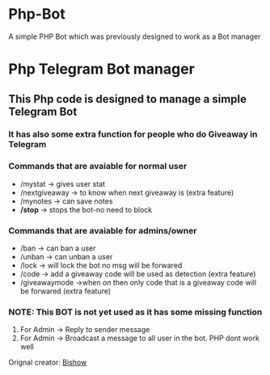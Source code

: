 # Php-Bot
A simple PHP Bot which was previously designed to work as a Bot manager

<h1>Php Telegram Bot manager</h1>

<h2>This Php code is designed to manage a simple Telegram Bot</h2>
<h3>It has also some extra function for people who do <b>Giveaway</b> in Telegram</h3>
<h3>Commands that are avaiable for normal user</h3>
  <ul>
    <li>/mystat -> gives user stat</li>
    <li>/nextgiveaway -> to know when next giveaway is (extra feature)</li>
    <li>/mynotes -> can save notes</li>
    <li><b>/stop</b> -> stops the bot-no need to block</li>
  </ul>
<h3>Commands that are avaiable for admins/owner</h3>
  <ul>
    <li>/ban -> can ban a user</li>
    <li>/unban -> can unban a user</li>
    <li>/lock -> will lock the bot no msg will be forwared</li>
    <li>/code -> add a giveaway code will be used as detection (extra feature)</li>
    <li>/giveawaymode ->when <i>on</i> then only code that is a giveaway code will be forwared (extra feature)</li>
  </ul>
  
  <h3>NOTE: This BOT is not yet used as it has some missing function</h3>
  <ol>
  <li>For Admin -> Reply to sender message</li>
  <li>For Admin -> Broadcast a message to all user in the bot. PHP dont work well</li>
  </ol>


<p>Orignal creator: <a href="https://t.me/beanonymousofficial">Bishow</a></p>
